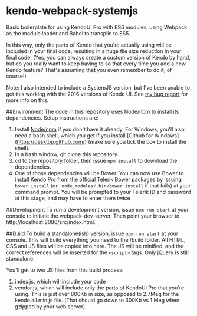 # kendo-webpack-systemjs
Basic boilerplate for using KendoUI Pro with ES6 modules, using Webpack as the module loader and Babel to transpile to ES5.

In this way, only the parts of Kendo that you're actually using will be included in your final code, resulting in a huge file size reduction in your final code.  (Yes, you can always create a custom version of Kendo by hand, but do you really want to keep having to so that every time you add a new Kendo feature?  That's assuming that you even remember to do it, of course!)

Note: I also intended to include a SystemJS version, but I've been unable to get this working with the 2016 versions of Kendo UI.  See [my bug report](http://www.telerik.com/forums/kendoui-2016-and-systemjs) for more info on this.


##Environment
The code in this repository uses Node/npm to install its dependencies.  Setup instructions are:

1. Install [Node/npm](https://nodejs.org/en/download/) if you don't have it already.  For Windows, you'll also need a bash shell, which you get if you install [Github for Windows] (https://desktop.github.com/) (make sure you tick the box to install the shell).
1. In a bash window, git clone this repository.
1. cd to the repository folder, then issue `npm install` to download the dependencies.
1. One of those dependencies will be Bower.  You can now use Bower to install Kendo Pro from the official Telerik Bower packages by issuing `bower install` (or ` node_modules/.bin/bower install` if that fails) at your command prompt.  You will be prompted to your Telerik ID and password at this stage, and may have to enter them twice


##Development
To run a development version, issue `npm run start` at your console to initiate the webpack-dev-server.  Then point your browser to http://localhost:8080/src/index.html.


##Build
To build a standalone(ish) version, issue `npm run start` at your console.  This will build everything you need to the /build folder.  All HTML, CSS and JS files will be copied into here.  The JS will be minified, and the correct references will be inserted for the `<script>` tags.  Only jQuery is still standalone.

You'll get to two JS files from this build process:
1. index.js, which will include your code
1. vendor.js, which will include only the parts of KendoUI Pro that you're using.  This is just over 800Kb in size, as opposed to 2.7Meg for the kendo.all.min.js file.  (That should go down to 300Kb vs 1 Meg when gzipped by your web server).





